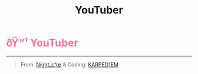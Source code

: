 ﻿---
lang: en-US
title: YouTuber
prev: Workhorse
next: 
---
# <font color=#fb749b>ðŸ“¹ <b>YouTuber</b></font> <Badge text="Miscellaneous" type="tip" vertical="middle"/>
---

> From: [Night_ç“œ](https://space.bilibili.com/1638639993) & Coding: [KARPED1EM](https://github.com/KARPED1EM)


